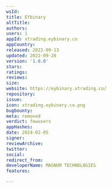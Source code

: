 ```yaml
---
wsId: 
title: EYbinary
altTitle: 
authors: 
users: 1
appId: xtrading.eybinary.co
appCountry: 
released: 2022-09-13
updated: 2022-09-26
version: '1.0.0'
stars: 
ratings: 
reviews: 
size: 
website: https://eybinary.xtrading.co/
repository: 
issue: 
icon: xtrading.eybinary.co.png
bugbounty: 
meta: removed
verdict: fewusers
appHashes: 
date: 2024-02-05
signer: 
reviewArchive: 
twitter: 
social: 
redirect_from: 
developerName: MAGNUM TECHNOLOGIES
features: 

---
```


